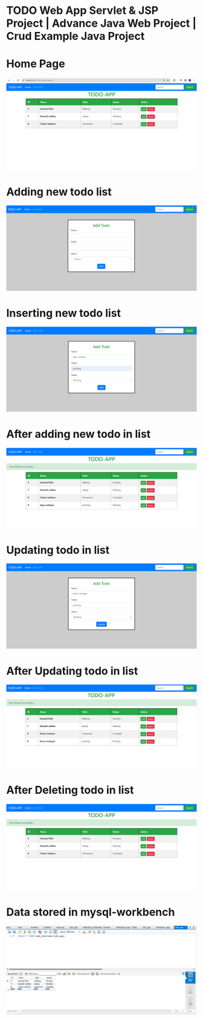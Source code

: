 
<h1>TODO Web App Servlet & JSP Project | Advance Java Web Project | Crud Example Java Project</h1>

<h1>Home Page</h1>

![logo](https://github.com/prajinpatil42/Todo-App-Advance-java/blob/main/Images/1.png)


<h1>Adding new todo list</h1>

![logo](https://github.com/prajinpatil42/Todo-App-Advance-java/blob/main/Images/2.png)

<h1>Inserting new todo list</h1>

![logo](https://github.com/prajinpatil42/Todo-App-Advance-java/blob/main/Images/3.png)

<h1>After adding new todo in list</h1>

![logo](https://github.com/prajinpatil42/Todo-App-Advance-java/blob/main/Images/4.png)

<h1>Updating todo in list</h1>

![logo](https://github.com/prajinpatil42/Todo-App-Advance-java/blob/main/Images/5.png)

<h1>After Updating todo in list</h1>

![logo](https://github.com/prajinpatil42/Todo-App-Advance-java/blob/main/Images/6.png)


<h1>After Deleting todo in list</h1>

![logo](https://github.com/prajinpatil42/Todo-App-Advance-java/blob/main/Images/7.png)

<h1>Data stored in mysql-workbench</h1>

![logo](https://github.com/prajinpatil42/Todo-App-Advance-java/blob/main/Images/8.png)
